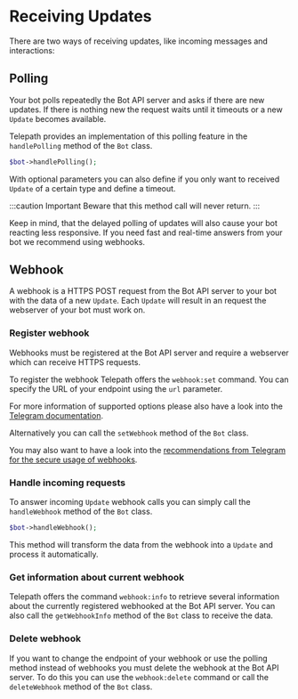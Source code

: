 Receiving Updates
=================

There are two ways of receiving updates, like incoming messages and interactions:

## Polling

Your bot polls repeatedly the Bot API server and asks if there are new updates. If there is nothing new the request 
waits until it timeouts or a new `Update` becomes available. 

Telepath provides an implementation of this polling feature in the `handlePolling` method of the `Bot` class.

```php
$bot->handlePolling();
```
With optional parameters you can also define if you only want to received `Update` of a certain type and define a timeout.

:::caution Important
Beware that this method call will never return.
:::

Keep in mind, that the delayed polling of updates will also cause your bot reacting less responsive. If you need fast and real-time answers from your bot we recommend using webhooks.

## Webhook

A webhook is a HTTPS POST request from the Bot API server to your bot with the data of a new `Update`. Each `Update` will result in an request the webserver of your bot must work on. 

### Register webhook
Webhooks must be registered at the Bot API server and require a webserver which can receive HTTPS requests.

To register the webhook Telepath offers the `webhook:set` command. You can specify the URL of your endpoint using the `url` parameter.

For more information of supported options please also have a look into the [Telegram documentation](https://core.telegram.org/bots/api#setwebhook).

Alternatively you can call the `setWebhook` method of the `Bot` class.

You may also want to have a look into the [recommendations from Telegram for the secure usage of webhooks](https://core.telegram.org/bots/webhooks).

### Handle incoming requests
To answer incoming `Update` webhook calls you can simply call the `handleWebhook` method of the `Bot` class.

```php
$bot->handleWebhook();
```
This method will transform the data from the webhook into a `Update` and process it automatically.

### Get information about current webhook
Telepath offers the command `webhook:info` to retrieve several information about the currently registered webhooked at the Bot API server. You can also call the `getWebhookInfo` method of the `Bot` class to receive the data.

### Delete webhook
If you want to change the endpoint of your webhook or use the polling method instead of webhooks you must delete the webhook at the Bot API server. To do this you can use the `webhook:delete` command or call the `deleteWebhook` method of the `Bot` class.